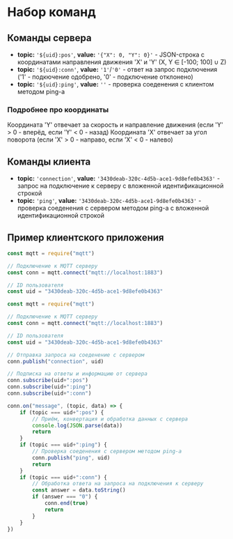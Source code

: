 # Набор команд

## Команды сервера

* **topic:** `'${uid}:pos'`, **value:** `'{"X": 0, "Y": 0}'` - JSON-строка с координатами направления движения 'X' и 'Y' (X, Y ∈ [-100; 100] ∪ Z)
* **topic:** `'${uid}:conn'`, **value:** `'1'`/`'0'` - ответ на запрос подключения ('1' - подкючение одобрено, '0' - подключение отклонено)
* **topic:** `'${uid}:ping'`, **value:** `''` - проверка соеденения с клиентом методом ping-а

### Подробнее про координаты
Координата 'Y' отвечает за скорость и направление движения (если 'Y' > 0 - вперёд, если 'Y' < 0 - назад)
Координата 'X' отвечает за угол поворота (если 'X' > 0 - направо, если 'X' < 0 - налево)

## Команды клиента

* **topic:** `'connection'`, **value:** `'3430deab-320c-4d5b-ace1-9d8efe0b4363'` - запрос на подключение к серверу с вложенной идентификационной строкой
* **topic:** `'ping'`, **value:** `'3430deab-320c-4d5b-ace1-9d8efe0b4363'` - проверка соеденения с сервером методом ping-а с вложенной идентификационной строкой

## Пример клиентского приложения

```js
const mqtt = require("mqtt")

// Подключение к MQTT серверу
const conn = mqtt.connect("mqtt://localhost:1883")

// ID пользователя
const uid = "3430deab-320c-4d5b-ace1-9d8efe0b4363"

const mqtt = require("mqtt")

// Подключение к MQTT серверу
const conn = mqtt.connect("mqtt://localhost:1883")

// ID пользователя
const uid = "3430deab-320c-4d5b-ace1-9d8efe0b4363"

// Отправка запроса на соеденение с сервером
conn.publish("connection", uid)

// Подписка на ответы и информацию от сервера
conn.subscribe(uid+":pos")
conn.subscribe(uid+":ping")
conn.subscribe(uid+":conn")

conn.on("message", (topic, data) => {
    if (topic === uid+":pos") {
        // Приём, конвертация и обработка данных с сервера
        console.log(JSON.parse(data))
        return
    }
    if (topic === uid+":ping") {
        // Проверка соеденения с сервером методом ping-а
        conn.publish("ping", uid)
        return
    }
    if (topic === uid+":conn") {
        // Обработка ответа на запроса на подключения к серверу
        const answer = data.toString()
        if (answer === "0") {
            conn.end(true)
            return
        }
    }
})
```
